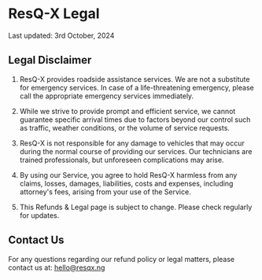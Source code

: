 # ResQ-X Legal

Last updated: 3rd October, 2024

## Legal Disclaimer

1. ResQ-X provides roadside assistance services. We are not a substitute for emergency services. In case of a life-threatening emergency, please call the appropriate emergency services immediately.

2. While we strive to provide prompt and efficient service, we cannot guarantee specific arrival times due to factors beyond our control such as traffic, weather conditions, or the volume of service requests.

3. ResQ-X is not responsible for any damage to vehicles that may occur during the normal course of providing our services. Our technicians are trained professionals, but unforeseen complications may arise.

4. By using our Service, you agree to hold ResQ-X harmless from any claims, losses, damages, liabilities, costs and expenses, including attorney's fees, arising from your use of the Service.

5. This Refunds & Legal page is subject to change. Please check regularly for updates.

## Contact Us

For any questions regarding our refund policy or legal matters, please contact us at: hello@resqx.ng
